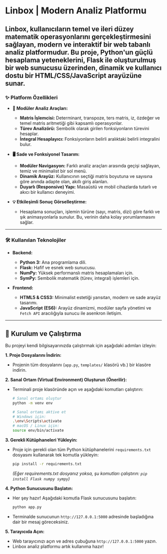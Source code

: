 # Linbox | Modern Analiz Platformu

Linbox, kullanıcıların temel ve ileri düzey matematik operasyonlarını gerçekleştirmesini sağlayan, modern ve interaktif bir web tabanlı analiz platformudur. Bu proje, Python'un güçlü hesaplama yeteneklerini, Flask ile oluşturulmuş bir web sunucusu üzerinden, dinamik ve kullanıcı dostu bir HTML/CSS/JavaScript arayüzüne sunar.
---

### ✨ **Platform Özellikleri**

* **🧠 Modüler Analiz Araçları:**
    * **Matris İşlemcisi:** Determinant, transpoze, ters matris, iz, özdeğer ve temel matris aritmetiği gibi kapsamlı operasyonlar.
    * **Türev Analizörü:** Sembolik olarak girilen fonksiyonların türevini hesaplar.
    * **İntegral Hesaplayıcı:** Fonksiyonların belirli aralıktaki belirli integralini bulur.

* **🖥️ Sade ve Fonksiyonel Tasarım:**
    * **Modüler Navigasyon:** Farklı analiz araçları arasında geçişi sağlayan, temiz ve minimalist bir sol menü.
    * **Dinamik Arayüz:** Kullanıcının seçtiği matris boyutuna ve sayısına göre anında adapte olan, akıllı giriş alanları.
    * **Duyarlı (Responsive) Yapı:** Masaüstü ve mobil cihazlarda tutarlı ve akıcı bir kullanıcı deneyimi.

* **💡 Etkileşimli Sonuç Görselleştirme:**
    * Hesaplama sonuçları, işlemin türüne (sayı, matris, dizi) göre farklı ve şık animasyonlarla sunulur. Bu, verinin daha kolay yorumlanmasını sağlar.

---

### 🛠️ **Kullanılan Teknolojiler**

* **Backend:**
    * **Python 3:** Ana programlama dili.
    * **Flask:** Hafif ve esnek web sunucusu.
    * **NumPy:** Yüksek performanslı matris hesaplamaları için.
    * **SymPy:** Sembolik matematik (türev, integral) işlemleri için.

* **Frontend:**
    * **HTML5 & CSS3:** Minimalist estetiği yansıtan, modern ve sade arayüz tasarımı.
    * **JavaScript (ES6):** Arayüz dinamizmi, modüler sayfa yönetimi ve `Fetch API` aracılığıyla sunucu ile asenkron iletişim.

---

## 🚀 Kurulum ve Çalıştırma

Bu projeyi kendi bilgisayarınızda çalıştırmak için aşağıdaki adımları izleyin:

**1. Proje Dosyalarını İndirin:**
   - Projenin tüm dosyalarını (`app.py`, `templates/` klasörü vb.) bir klasöre indirin.

**2. Sanal Ortam (Virtual Environment) Oluşturun (Önerilir):**
   - Terminali proje klasöründe açın ve aşağıdaki komutları çalıştırın:
     ```bash
     # Sanal ortamı oluştur
     python -m venv env

     # Sanal ortamı aktive et
     # Windows için:
     .\env\Scripts\activate
     # macOS / Linux için:
     source env/bin/activate
     ```

**3. Gerekli Kütüphaneleri Yükleyin:**
   - Proje için gerekli olan tüm Python kütüphanelerini `requirements.txt` dosyasını kullanarak tek komutla yükleyin:
     ```bash
     pip install -r requirements.txt
     ```
     *(Eğer requirements.txt dosyanız yoksa, şu komutları çalıştırın: `pip install Flask numpy sympy`)*

**4. Python Sunucusunu Başlatın:**
   - Her şey hazır! Aşağıdaki komutla Flask sunucusunu başlatın:
     ```bash
     python app.py
     ```
   - Terminalde sunucunun `http://127.0.0.1:5000` adresinde başladığına dair bir mesaj göreceksiniz.

**5. Tarayıcıda Açın:**
   - Web tarayıcınızı açın ve adres çubuğuna `http://127.0.0.1:5000` yazın.
   - Linbox analiz platformu artık kullanıma hazır!
